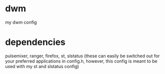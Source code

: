 # dwm
my dwm config

# dependencies
pulsemixer, ranger, firefox, st, slstatus (these can easily be switched out for your preferred applications in config.h, however, this config is meant to be used with my st and slstatus config)
